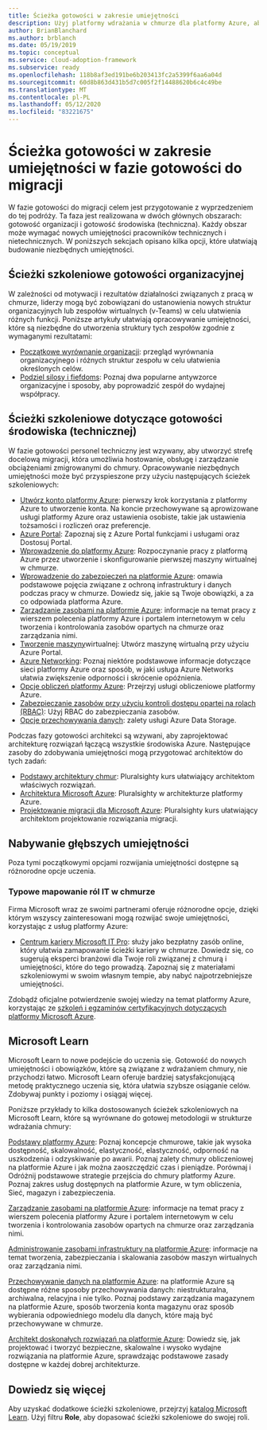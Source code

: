 ```yaml
---
title: Ścieżka gotowości w zakresie umiejętności
description: Użyj platformy wdrażania w chmurze dla platformy Azure, aby dowiedzieć się, jak budować umiejętności niezbędne do ukończenia podróży migracji.
author: BrianBlanchard
ms.author: brblanch
ms.date: 05/19/2019
ms.topic: conceptual
ms.service: cloud-adoption-framework
ms.subservice: ready
ms.openlocfilehash: 118b8af3ed191be6b203413fc2a5399f6aa6a04d
ms.sourcegitcommit: 60d8b863d431b5d7c005f2f14488620b6c4c49be
ms.translationtype: MT
ms.contentlocale: pl-PL
ms.lasthandoff: 05/12/2020
ms.locfileid: "83221675"
---
```

# <a name="skills-readiness-path-during-the-ready-phase-of-a-migration-journey"></a>Ścieżka gotowości w zakresie umiejętności w fazie gotowości do migracji

W fazie gotowości do migracji celem jest przygotowanie z wyprzedzeniem do tej podróży. Ta faza jest realizowana w dwóch głównych obszarach: gotowość organizacji i gotowość środowiska (techniczna). Każdy obszar może wymagać nowych umiejętności pracowników technicznych i nietechnicznych. W poniższych sekcjach opisano kilka opcji, które ułatwiają budowanie niezbędnych umiejętności.

## <a name="organizational-readiness-learning-paths"></a>Ścieżki szkoleniowe gotowości organizacyjnej

W zależności od motywacji i rezultatów działalności związanych z pracą w chmurze, liderzy mogą być zobowiązani do ustanowienia nowych struktur organizacyjnych lub zespołów wirtualnych (v-Teams) w celu ułatwienia różnych funkcji. Poniższe artykuły ułatwiają opracowywanie umiejętności, które są niezbędne do utworzenia struktury tych zespołów zgodnie z wymaganymi rezultatami:

- [Początkowe wyrównanie organizacji](./index.md): przegląd wyrównania organizacyjnego i różnych struktur zespołu w celu ułatwienia określonych celów.
- [Podziel silosy i fiefdoms](../organize/fiefdoms-silos.md): Poznaj dwa popularne antywzorce organizacyjne i sposoby, aby poprowadzić zespół do wydajnej współpracy.

## <a name="environmental-technical-readiness-learning-paths"></a>Ścieżki szkoleniowe dotyczące gotowości środowiska (technicznej)

W fazie gotowości personel techniczny jest wzywany, aby utworzyć strefę docelową migracji, która umożliwia hostowanie, obsługę i zarządzanie obciążeniami zmigrowanymi do chmury. Opracowywanie niezbędnych umiejętności może być przyspieszone przy użyciu następujących ścieżek szkoleniowych:

- [Utwórz konto platformy Azure](https://docs.microsoft.com/learn/modules/create-an-azure-account): pierwszy krok korzystania z platformy Azure to utworzenie konta. Na koncie przechowywane są aprowizowane usługi platformy Azure oraz ustawienia osobiste, takie jak ustawienia tożsamości i rozliczeń oraz preferencje.
- [Azure Portal](https://docs.microsoft.com/learn/modules/tour-azure-portal): Zapoznaj się z Azure Portal funkcjami i usługami oraz Dostosuj Portal.
- [Wprowadzenie do platformy Azure](https://docs.microsoft.com/learn/modules/welcome-to-azure): Rozpoczynanie pracy z platformą Azure przez utworzenie i skonfigurowanie pierwszej maszyny wirtualnej w chmurze.
- [Wprowadzenie do zabezpieczeń na platformie Azure](https://docs.microsoft.com/learn/modules/intro-to-security-in-azure): omawia podstawowe pojęcia związane z ochroną infrastruktury i danych podczas pracy w chmurze. Dowiedz się, jakie są Twoje obowiązki, a za co odpowiada platforma Azure.
- [Zarządzanie zasobami na platformie Azure](https://docs.microsoft.com/learn/paths/manage-resources-in-azure): informacje na temat pracy z wierszem polecenia platformy Azure i portalem internetowym w celu tworzenia i kontrolowania zasobów opartych na chmurze oraz zarządzania nimi.
- [Tworzenie maszyny](https://docs.microsoft.com/learn/modules/create-windows-virtual-machine-in-azure)wirtualnej: Utwórz maszynę wirtualną przy użyciu Azure Portal.
- [Azure Networking](https://docs.microsoft.com/learn/modules/intro-to-azure-networking): Poznaj niektóre podstawowe informacje dotyczące sieci platformy Azure oraz sposób, w jaki usługa Azure Networks ułatwia zwiększenie odporności i skrócenie opóźnienia.
- [Opcje obliczeń platformy Azure](https://docs.microsoft.com/learn/modules/intro-to-azure-compute): Przejrzyj usługi obliczeniowe platformy Azure.
- [Zabezpieczanie zasobów przy użyciu kontroli dostępu opartej na rolach (RBAC)](https://docs.microsoft.com/learn/modules/secure-azure-resources-with-rbac): Użyj RBAC do zabezpieczania zasobów.
- [Opcje przechowywania danych](https://docs.microsoft.com/learn/modules/intro-to-data-in-azure): zalety usługi Azure Data Storage.

Podczas fazy gotowości architekci są wzywani, aby zaprojektować architekturę rozwiązań łączącą wszystkie środowiska Azure. Następujące zasoby do zdobywania umiejętności mogą przygotować architektów do tych zadań:

- [Podstawy architektury chmur](https://www.pluralsight.com/courses/cloud-architecture-foundations): Pluralsighty kurs ułatwiający architektom właściwych rozwiązań.
- [Architektura Microsoft Azure](https://www.pluralsight.com/courses/cloud-architecture-foundations): Pluralsighty w architekturze platformy Azure.
- [Projektowanie migracji dla Microsoft Azure](https://www.pluralsight.com/courses/cloud-architecture-foundations): Pluralsighty kurs ułatwiający architektom projektowanie rozwiązania migracji.

## <a name="deeper-skills-exploration"></a>Nabywanie głębszych umiejętności

Poza tymi początkowymi opcjami rozwijania umiejętności dostępne są różnorodne opcje uczenia.

### <a name="typical-mappings-of-cloud-it-roles"></a>Typowe mapowanie ról IT w chmurze

Firma Microsoft wraz ze swoimi partnerami oferuje różnorodne opcje, dzięki którym wszyscy zainteresowani mogą rozwijać swoje umiejętności, korzystając z usług platformy Azure:

- [Centrum kariery Microsoft IT Pro](https://www.microsoft.com/itpro): służy jako bezpłatny zasób online, który ułatwia zamapowanie ścieżki kariery w chmurze. Dowiedz się, co sugerują eksperci branżowi dla Twoje roli związanej z chmurą i umiejętności, które do tego prowadzą. Zapoznaj się z materiałami szkoleniowymi w swoim własnym tempie, aby nabyć najpotrzebniejsze umiejętności.

Zdobądź oficjalne potwierdzenie swojej wiedzy na temat platformy Azure, korzystając ze [szkoleń i egzaminów certyfikacyjnych dotyczących platformy Microsoft Azure](https://www.microsoft.com/learning/certification-overview.aspx).

## <a name="microsoft-learn"></a>Microsoft Learn

Microsoft Learn to nowe podejście do uczenia się. Gotowość do nowych umiejętności i obowiązków, które są związane z wdrażaniem chmury, nie przychodzi łatwo. Microsoft Learn oferuje bardziej satysfakcjonującą metodę praktycznego uczenia się, która ułatwia szybsze osiąganie celów. Zdobywaj punkty i poziomy i osiągaj więcej.

Poniższe przykłady to kilka dostosowanych ścieżek szkoleniowych na Microsoft Learn, które są wyrównane do gotowej metodologii w strukturze wdrażania chmury:

[Podstawy platformy Azure](https://docs.microsoft.com/learn/paths/azure-for-the-data-engineer): Poznaj koncepcje chmurowe, takie jak wysoka dostępność, skalowalność, elastyczność, elastyczność, odporność na uszkodzenia i odzyskiwanie po awarii. Poznaj zalety chmury obliczeniowej na platformie Azure i jak można zaoszczędzić czas i pieniądze. Porównaj i Odróżnij podstawowe strategie przejścia do chmury platformy Azure. Poznaj zakres usług dostępnych na platformie Azure, w tym obliczenia, Sieć, magazyn i zabezpieczenia.

[Zarządzanie zasobami na platformie Azure](https://docs.microsoft.com/learn/paths/azure-for-the-data-engineer): informacje na temat pracy z wierszem polecenia platformy Azure i portalem internetowym w celu tworzenia i kontrolowania zasobów opartych na chmurze oraz zarządzania nimi.

[Administrowanie zasobami infrastruktury na platformie Azure](https://docs.microsoft.com/learn/paths/administer-infrastructure-resources-in-azure): informacje na temat tworzenia, zabezpieczania i skalowania zasobów maszyn wirtualnych oraz zarządzania nimi.

[Przechowywanie danych na platformie Azure](https://docs.microsoft.com/learn/paths/store-data-in-azure): na platformie Azure są dostępne różne sposoby przechowywania danych: niestrukturalna, archiwalna, relacyjna i nie tylko. Poznaj podstawy zarządzania magazynem na platformie Azure, sposób tworzenia konta magazynu oraz sposób wybierania odpowiedniego modelu dla danych, które mają być przechowywane w chmurze.

[Architekt doskonałych rozwiązań na platformie Azure](https://docs.microsoft.com/learn/paths/architect-great-solutions-in-azure): Dowiedz się, jak projektować i tworzyć bezpieczne, skalowalne i wysoko wydajne rozwiązania na platformie Azure, sprawdzając podstawowe zasady dostępne w każdej dobrej architekturze.

## <a name="learn-more"></a>Dowiedz się więcej

Aby uzyskać dodatkowe ścieżki szkoleniowe, przejrzyj [katalog Microsoft Learn](https://docs.microsoft.com/learn/browse). Użyj filtru **Role**, aby dopasować ścieżki szkoleniowe do swojej roli.
